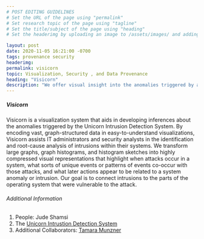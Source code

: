 ```yaml
---
# POST EDITING GUIDELINES
# Set the URL of the page using "permalink"
# Set research topic of the page using "tagline"
# Set the title/subject of the page using "heading"
# Set the headerimg by uploading an image to /assets/images/ and adding the URL to "headerimg"

layout: post
date: 2020-11-05 16:21:00 -0700
tags: provenance security
headerimg:
permalink: visicorn
topic: Visualization, Security , and Data Provenance
heading: "Visicorn"
description: "We offer visual insight into the anomalies triggered by a detection system to assist in performing root-cause analysis."
---
```

<!-- Project Overview section -->
<div class="container-fluid bg-gray my-5 py-5">
    <div class="container pt-4">
        <h5>Visicorn</h5>
        <P>Visicorn is a visualization system that aids in developing inferences about the anomalies triggered by the Unicorn Intrusion Detection System. By encoding vast, graph-structured data in easy-to-understand visualizations, Visicorn assists IT administrators and security analysts in the identification and root-cause analysis of intrusions within their systems. We transform large graphs, graph histograms, and histogram sketches into highly compressed visual representations that highlight when attacks occur in a system, what sorts of unique events or patterns of events co-occur with those attacks, and what later actions appear to be related to a system anomaly or intrusion. Our goal is to connect intrusions to the parts of the operating system that were vulnerable to the attack.</P>
    </div>
</div>
<!-- /Project Overview section -->
<!-- Project Details and Additional Info -->
<div class="container">
    <h6>Additional Information</h6>
        <ol>
            <li>People: Jude Shamsi</li>
            <li>The <a href="https://systopia.cs.ubc.ca/unicorn">Unicorn Intrustion Detection System</a></li>
            <li>Additional Collaborators: <a href="https://www.cs.ubc.ca/~tmm/">Tamara Munzner</a></li>
        </ol>
</div>
<!-- /Project Details and Additional Info -->
